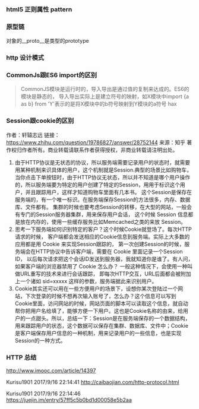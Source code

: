 ### html5 正则属性 pattern

### 原型链 
对象的__proto__是类型的prototype


### http 设计模式

### CommonJs跟ES6 import的区别
>CommonJS模块是运行时的，导入导出是通过值的复制来达成的。ES6的模块是静态的，
导入导出实际上是建立符号的映射，如X模块中import {a as b} from 'Y'表示的是将X模块中的b符号映射到Y模块的a符号
hax

### Session跟cookie的区别
作者：轩辕志远
链接：https://www.zhihu.com/question/19786827/answer/28752144
来源：知乎
著作权归作者所有。商业转载请联系作者获得授权，非商业转载请注明出处。

1. 由于HTTP协议是无状态的协议，所以服务端需要记录用户的状态时，就需要用某种机制来识具体的用户，这个机制就是Session.典型的场景比如购物车，当你点击下单按钮时，由于HTTP协议无状态，所以并不知道是哪个用户操作的，所以服务端要为特定的用户创建了特定的Session，用用于标识这个用户，并且跟踪用户，这样才知道购物车里面有几本书。
这个Session是保存在服务端的，有一个唯一标识。在服务端保存Session的方法很多，内存、数据库、文件都有。
集群的时候也要考虑Session的转移，在大型的网站，一般会有专门的Session服务器集群，用来保存用户会话，
这个时候 Session 信息都是放在内存的，使用一些缓存服务比如Memcached之类的来放 Session。
2. 思考一下服务端如何识别特定的客户？这个时候Cookie就登场了。每次HTTP请求的时候，
客户端都会发送相应的Cookie信息到服务端。实际上大多数的应用都是用 Cookie 来实现Session跟踪的，
第一次创建Session的时候，服务端会在HTTP协议中告诉客户端，需要在 Cookie 里面记录一个Session ID，
以后每次请求把这个会话ID发送到服务器，我就知道你是谁了。有人问，如果客户端的浏览器禁用了 Cookie 怎么办？
一般这种情况下，会使用一种叫做URL重写的技术来进行会话跟踪，
即每次HTTP交互，URL后面都会被附加上一个诸如 sid=xxxxx 这样的参数，服务端据此来识别用户。
3. Cookie其实还可以用在一些方便用户的场景下，设想你某次登陆过一个网站，下次登录的时候不想再次输入账号了，怎么办？这个信息可以写到Cookie里面，访问网站的时候，网站页面的脚本可以读取这个信息，就自动帮你把用户名给填了，能够方便一下用户。这也是Cookie名称的由来，给用户的一点甜头。所以，总结一下：Session是在服务端保存的一个数据结构，用来跟踪用户的状态，这个数据可以保存在集群、数据库、文件中；Cookie是客户端保存用户信息的一种机制，用来记录用户的一些信息，也是实现Session的一种方式。

### HTTP 总结
http://www.imooc.com/article/14397

Kurisu1901 2017/9/16 22:14:41
http://caibaojian.com/http-protocol.html

Kurisu1901 2017/9/16 22:14:46
https://juejin.im/entry/57ff5c5b0bd1d00058e5b2aa